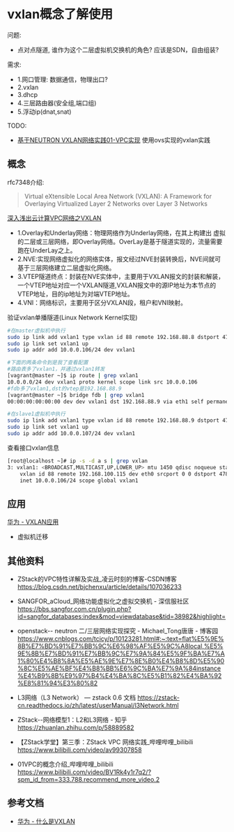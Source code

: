 # vxlan概念了解使用

问题:
* 点对点隧道, 谁作为这个二层虚拟机交换机的角色?
   应该是SDN，自由组装?

需求:
* 1.网口管理: 数据通信，物理出口?
* 2.vxlan
* 3.dhcp
* 4.三层路由器(安全组,端口组)
* 5.浮动ip(dnat,snat)

TODO:
* [基于NEUTRON VXLAN网络实践01-VPC实现](https://www.jianshu.com/p/665866054b0e)
使用ovs实现的vxlan实践

## 概念

rfc7348介绍:
> Virtual eXtensible Local Area Network (VXLAN): A Framework
   for Overlaying Virtualized Layer 2 Networks over Layer 3 Networks


[深入浅出云计算VPC网络之VXLAN](https://cloud.tencent.com/developer/article/1647354)
* 1.Overlay和Underlay网络：物理网络作为Underlay网络，在其上构建出 虚拟的二层或三层网络，即Overlay网络。OverLay是基于隧道实现的，流量需要跑在UnderLay之上。
* 2.NVE:实现网络虚拟化的网络实体，报文经过NVE封装转换后，NVE间就可基于三层网络建立二层虚拟化网络。
* 3.VTEP隧道终点：封装在NVE实体中，主要用于VXLAN报文的封装和解装，一个VTEP地址对应一个VXLAN隧道,VXLAN报文中的源IP地址为本节点的VTEP地址，目的ip地址为对端VTEP地址。
* 4.VNI：网络标识，主要用于区分VXLAN段，租户和VNI映射。

验证vxlan单播隧道(Linux Network Kernel实现)
```bash
#在master虚拟机中执行
sudo ip link add vxlan1 type vxlan id 88 remote 192.168.88.8 dstport 4789 dev eth1
sudo ip link set vxlan1 up
sudo ip addr add 10.0.0.106/24 dev vxlan1

#下面的两条命令到是我了查看配置
#路由表多了vxlan1，并通过vxlan1转发
[vagrant@master ~]$ ip route | grep vxlan1
10.0.0.0/24 dev vxlan1 proto kernel scope link src 10.0.0.106
#fdb多了vxlan1,dst的vtep是192.168.88.9
[vagrant@master ~]$ bridge fdb | grep vxlan1
00:00:00:00:00:00 dev dev vxlan1 dst 192.168.88.9 via eth1 self permanent

#在slave1虚拟机中执行
sudo ip link add vxlan1 type vxlan id 88 remote 192.168.88.9 dstport 4789 dev eth1
sudo ip link set vxlan1 up
sudo ip addr add 10.0.0.107/24 dev vxlan1
```

查看接口vxlan信息
```bash
[root@localhost ~]# ip -s -d a s | grep vxlan
3: vxlan1: <BROADCAST,MULTICAST,UP,LOWER_UP> mtu 1450 qdisc noqueue state UNKNOWN group default qlen 1000
    vxlan id 88 remote 192.168.100.115 dev eth0 srcport 0 0 dstport 4789 ageing 300 noudpcsum noudp6zerocsumtx noudp6zerocsumrx numtxqueues 1 numrxqueues 1 gso_max_size 65536 gso_max_segs 65535
    inet 10.0.0.106/24 scope global vxlan1
```

## 应用

[华为 - VXLAN应用](https://support.huawei.com/enterprise/zh/doc/EDOC1000173014/a021a76d)

* 虚拟机迁移

## 其他资料

* ZStack的VPC特性详解及实战_凌云时刻的博客-CSDN博客
https://blog.csdn.net/bjchenxu/article/details/107036233

* SANGFOR_aCloud_网络功能虚拟化之虚拟交换机 - 深信服社区
https://bbs.sangfor.com.cn/plugin.php?id=sangfor_databases:index&mod=viewdatabase&tid=38982&highlight=

* openstack-- neutron 二/三层网络实现探究 - Michael_Tong唐唐 - 博客园
https://www.cnblogs.com/tcicy/p/10123281.html#:~:text=flat%E5%9E%8B%E7%BD%91%E7%BB%9C%E6%98%AF%E5%9C%A8local,%E5%9E%8B%E7%BD%91%E7%BB%9C%E7%9A%84%E5%9F%BA%E7%A1%80%E4%B8%8A%E5%AE%9E%E7%8E%B0%E4%B8%8D%E5%90%8C%E5%AE%BF%E4%B8%BB%E6%9C%BA%E7%9A%84instance%E4%B9%8B%E9%97%B4%E4%BA%8C%E5%B1%82%E4%BA%92%E8%81%94%E3%80%82

* L3网络（L3 Network） — zstack 0.6 文档
https://zstack-cn.readthedocs.io/zh/latest/userManual/l3Network.html

* ZStack--网络模型1：L2和L3网络 - 知乎
https://zhuanlan.zhihu.com/p/58889582

* 【ZStack学堂】第三季：ZStack VPC 网络实践_哔哩哔哩_bilibili
https://www.bilibili.com/video/av99307858

* 01VPC的概念介绍_哔哩哔哩_bilibili
https://www.bilibili.com/video/BV1Rk4y1r7q2/?spm_id_from=333.788.recommend_more_video.2

## 参考文档

* [华为 - 什么是VXLAN](https://support.huawei.com/enterprise/zh/doc/EDOC1100087027)
